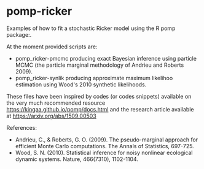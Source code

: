 # pomp-ricker
Examples of how to fit a stochastic Ricker model using the R pomp package:.

At the moment provided scripts are:
- pomp_ricker-pmcmc producing exact Bayesian inference using particle MCMC (the particle marginal methodology of Andrieu and Roberts 2009).
- pomp_ricker-synlik producing approximate maximum likelihoo estimation using Wood's 2010 synthetic likelihoods.

These files have been inspired by codes (or codes snippets) available on the very much recommended resource https://kingaa.github.io/pomp/docs.html and the research article available at https://arxiv.org/abs/1509.00503

References:
- Andrieu, C., & Roberts, G. O. (2009). The pseudo-marginal approach for efficient Monte Carlo computations. The Annals of Statistics, 697-725.
- Wood, S. N. (2010). Statistical inference for noisy nonlinear ecological dynamic systems. Nature, 466(7310), 1102-1104.
